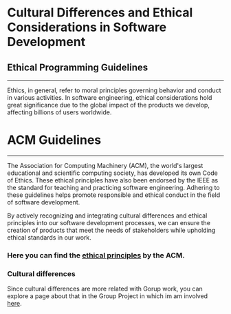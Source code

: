 # Cultural Differences and Ethical Considerations in Software Development

## Ethical Programming Guidelines

***

Ethics, in general, refer to moral principles governing behavior and conduct in various activities. In software engineering, ethical considerations hold great significance due to the global impact of the products we develop, affecting billions of users worldwide.

# ACM Guidelines

***

The Association for Computing Machinery (ACM), the world's largest educational and scientific computing society, has developed its own Code of Ethics. These ethical principles have also been endorsed by the IEEE as the standard for teaching and practicing software engineering.
Adhering to these guidelines helps promote responsible and ethical conduct in the field of software development.

By actively recognizing and integrating cultural differences and ethical principles into our software development processes, we can ensure the creation of products that meet the needs of stakeholders while upholding ethical standards in our work.

### Here you can find the [ethical principles](https://www.acm.org/code-of-ethics) by the ACM.

### Cultural differences
Since cultural differences are more related with Gorup work, you can explore a page about that in the Group Project in which im am involved [here](https://github.com/Null-Not-Found/DashBuddy-Documentation/blob/main/Learning%20Outcomes/Cultural%20differences%20and%20ethics.md).
